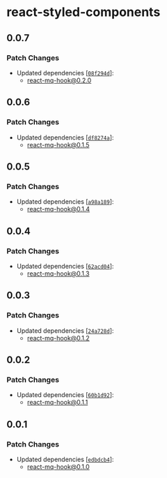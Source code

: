 # react-styled-components

## 0.0.7

### Patch Changes

- Updated dependencies [[`08f294d`](https://github.com/ethan-heo/mq/commit/08f294dee9acfa589ce34d3431d8af68543fae0f)]:
    - react-mq-hook@0.2.0

## 0.0.6

### Patch Changes

- Updated dependencies [[`df8274a`](https://github.com/ethan-heo/mq/commit/df8274a3a5a1d7e346d31d8767a14f6fc252286e)]:
    - react-mq-hook@0.1.5

## 0.0.5

### Patch Changes

- Updated dependencies [[`a98a189`](https://github.com/ethan-heo/mq/commit/a98a1896e8a82a06cd00320ea09c89bdade51f66)]:
    - react-mq-hook@0.1.4

## 0.0.4

### Patch Changes

- Updated dependencies [[`62acd04`](https://github.com/ethan-heo/mq/commit/62acd046d7ad49135a368dd71c4dedd05fd10836)]:
    - react-mq-hook@0.1.3

## 0.0.3

### Patch Changes

- Updated dependencies [[`24a728d`](https://github.com/ethan-heo/mq/commit/24a728def7c6ca31a9f44fe0652747d2b62315cd)]:
    - react-mq-hook@0.1.2

## 0.0.2

### Patch Changes

- Updated dependencies [[`60b1d92`](https://github.com/ethan-heo/mq/commit/60b1d92154b0cc0fccb835f8af2e013df9bff8b9)]:
    - react-mq-hook@0.1.1

## 0.0.1

### Patch Changes

- Updated dependencies [[`edbdcb4`](https://github.com/ethan-heo/mq/commit/edbdcb47b352778d6ec668c6d893c969f66a9a53)]:
    - react-mq-hook@0.1.0
